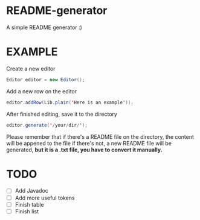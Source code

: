 # README-generator
A simple README generator :)
# EXAMPLE 
Create a new editor
```java
Editor editor = new Editor();
``` 
Add a new row on the editor
```java
editor.addRow(Lib.plain('Here is an example'));
``` 
After finished editing, save it to the directory
```java
editor.generate('/your/dir/');
``` 
Please remember that if there's a README file on the directory, the content will be appened to the file
if there's not, a new README file will be generated, **but it is a .txt file, you have to convert it manually.** 

# TODO
- [ ] Add Javadoc
- [ ] Add more useful tokens
- [ ] Finish table
- [ ] Finish list

